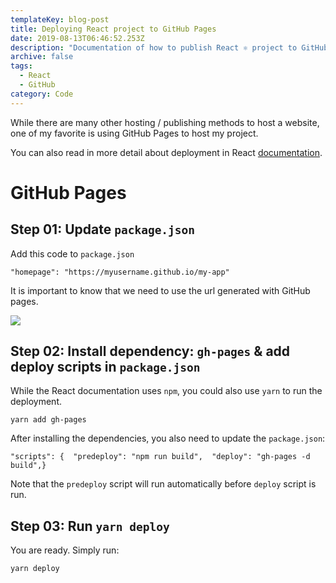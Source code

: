 ```yaml
---
templateKey: blog-post
title: Deploying React project to GitHub Pages
date: 2019-08-13T06:46:52.253Z
description: "Documentation of how to publish React ⚛︎ project to GitHub Pages \U0001F5A5"
archive: false
tags:
  - React
  - GitHub
category: Code
---
```

While there are many other hosting / publishing methods to host a website, one of my favorite is using GitHub Pages to host my project.

You can also read in more detail about deployment in React [documentation](https://create-react-app.dev/docs/deployment).



# GitHub Pages

## Step 01: Update `package.json`

Add this code to `package.json`

```
"homepage": "https://myusername.github.io/my-app"
```

It is important to know that we need to use the url generated with GitHub pages.

![](/img/screen-shot-2019-08-13-at-1.53.16-am.png)



## Step 02: Install dependency: `gh-pages` & add deploy scripts in `package.json`

While the React documentation uses `npm`, you could also use `yarn` to run the deployment.

```
yarn add gh-pages
```

After installing the dependencies, you also need to update the `package.json`:

```
"scripts": {  "predeploy": "npm run build",  "deploy": "gh-pages -d build",}
```

Note that the `predeploy` script will run automatically before `deploy` script is run.



## Step 03: Run `yarn deploy`

You are ready. Simply run:

```
yarn deploy
```
